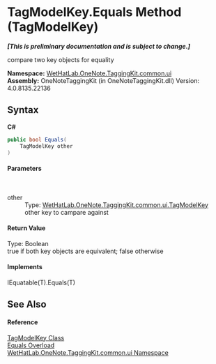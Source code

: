 # TagModelKey.Equals Method (TagModelKey)
 _**\[This is preliminary documentation and is subject to change.\]**_

compare two key objects for equality

**Namespace:**&nbsp;<a href="043a9407-ac38-b3ac-7348-a6090af495ad.md">WetHatLab.OneNote.TaggingKit.common.ui</a><br />**Assembly:**&nbsp;OneNoteTaggingKit (in OneNoteTaggingKit.dll) Version: 4.0.8135.22136

## Syntax

**C#**<br />
``` C#
public bool Equals(
	TagModelKey other
)
```


#### Parameters
&nbsp;<dl><dt>other</dt><dd>Type: <a href="3f27eb3e-174d-da80-683c-25f58841f408.md">WetHatLab.OneNote.TaggingKit.common.ui.TagModelKey</a><br />other key to campare against</dd></dl>

#### Return Value
Type: Boolean<br />true if both key objects are equivalent; false otherwise

#### Implements
IEquatable(T).Equals(T)<br />

## See Also


#### Reference
<a href="3f27eb3e-174d-da80-683c-25f58841f408.md">TagModelKey Class</a><br /><a href="394b7bc6-a949-deb5-4bbb-c2a59911a35b.md">Equals Overload</a><br /><a href="043a9407-ac38-b3ac-7348-a6090af495ad.md">WetHatLab.OneNote.TaggingKit.common.ui Namespace</a><br />